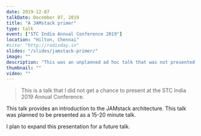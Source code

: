 ```yaml
---
date: 2019-12-07
talkDate: December 07, 2019
title: "A JAMstack primer"
type: talk
event: ["STC India Annual Conference 2019"]
location: "Hilton, Chennai"
#site: "http://radixday.in"
slides: "/slides/jamstack-primer/"
image: ""
description: "This was an unplanned ad hoc talk that was not presented."
thumbnail: ""
video: ""
---
```


> This is a talk that I did not get a chance to present at the STC India 2019 Annual Conference. 

This talk provides an introduction to the JAMstack architecture. This talk was planned to be presented as a 15-20 minute talk.

I plan to expand this presentation for a future talk.
